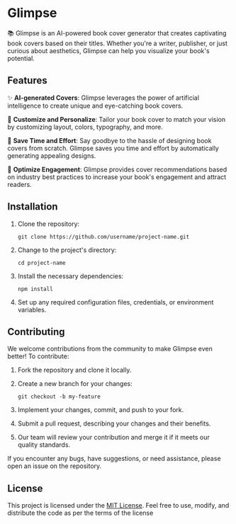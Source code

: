 # Glimpse

📚 Glimpse is an AI-powered book cover generator that creates captivating book covers based on their titles. Whether you're a writer, publisher, or just curious about aesthetics, Glimpse can help you visualize your book's potential.

## Features

✨ **AI-generated Covers**: Glimpse leverages the power of artificial intelligence to create unique and eye-catching book covers.

🌈 **Customize and Personalize**: Tailor your book cover to match your vision by customizing layout, colors, typography, and more.

🚀 **Save Time and Effort**: Say goodbye to the hassle of designing book covers from scratch. Glimpse saves you time and effort by automatically generating appealing designs.

🎯 **Optimize Engagement**: Glimpse provides cover recommendations based on industry best practices to increase your book's engagement and attract readers.

## Installation

1. Clone the repository:

   ```
   git clone https://github.com/username/project-name.git
   ```

2. Change to the project's directory:

   ```
   cd project-name
   ```

3. Install the necessary dependencies:

   ```
   npm install
   ```

4. Set up any required configuration files, credentials, or environment variables.

## Contributing

We welcome contributions from the community to make Glimpse even better! To contribute:

1. Fork the repository and clone it locally.

2. Create a new branch for your changes:

   ```
   git checkout -b my-feature
   ```

3. Implement your changes, commit, and push to your fork.

4. Submit a pull request, describing your changes and their benefits.

5. Our team will review your contribution and merge it if it meets our quality standards.

If you encounter any bugs, have suggestions, or need assistance, please open an issue on the repository.

## License

This project is licensed under the [MIT License](https://opensource.org/licenses/MIT). Feel free to use, modify, and distribute the code as per the terms of the license
